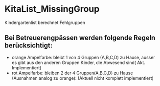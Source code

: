 # KitaList_MissingGroup
Kindergartenlist berechnet Fehlgruppen

## Bei Betreuerengpässen werden folgende Regeln berücksichtigt:
* orange Ampelfarbe: bleibt 1 von 4 Gruppen (A,B,C,D) zu Hause, ausser es gibt aus den anderen Gruppen Kinder, die Abwesend sind( Akt. Implementiert)
* rot Ampelfarbe: bleiben 2 der 4 Gruppen(A,B,C,D) zu Hause (Ausnahmen analog zu orange): (Aktuell nicht komplett implementiert)
